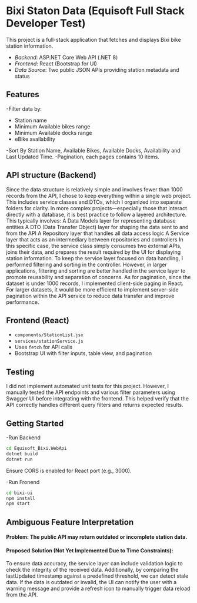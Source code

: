 # Bixi Staton Data (Equisoft Full Stack Developer Test)

This project is a full-stack application that fetches and displays Bixi bike station information.

- *Backend*: ASP.NET Core Web API (.NET 8)
- *Frontend*: React (Bootstrap for UI)
- *Data Source*: Two public JSON APIs providing station metadata and status

## Features 
-Filter data by: 
  - Station name
  - Minimum Available bikes range
  - Minimum Available docks range
  - eBike availability

-Sort By Station Name, Available Bikes, Available Docks, Availability and Last Updated Time.
-Pagination, each pages contains 10 items.

## API structure (Backend)
Since the data structure is relatively simple and involves fewer than 1000 records from the API, I chose to keep everything within a single web project. This includes service classes and DTOs, which I organized into separate folders for clarity.
In more complex projects—especially those that interact directly with a database, it is best practice to follow a layered architecture. This typically involves:
A Data Models layer for representing database entities
A DTO (Data Transfer Object) layer for shaping the data sent to and from the API
A Repository layer that handles all data access logic
A Service layer that acts as an intermediary between repositories and controllers
In this specific case, the service class simply consumes two external APIs, joins their data, and prepares the result required by the UI for displaying station information. To keep the service layer focused on data handling, I performed filtering and sorting in the controller.
However, in larger applications, filtering and sorting are better handled in the service layer to promote reusability and separation of concerns.
As for pagination, since the dataset is under 1000 records, I implemented client-side paging in React. For larger datasets, it would be more efficient to implement server-side pagination within the API service to reduce data transfer and improve performance.


## Frontend (React)
- `components/StationList.jsx`
- `services/stationService.js`
- Uses `fetch` for API calls
- Bootstrap UI with filter inputs, table view, and pagination

## Testing
I did not implement automated unit tests for this project. However, I manually tested the API endpoints and various filter parameters using Swagger UI before integrating with the frontend. This helped verify that the API correctly handles different query filters and returns expected results.

## Getting Started

-Run Backend 

```bash
cd Equisoft_Bixi.WebApi
dotnet build
dotnet run
```

Ensure CORS is enabled for React port (e.g., 3000).

-Run Fronend

```bash
cd bixi-ui
npm install
npm start
```


## Ambiguous Feature Interpretation

#### Problem: The public API may return outdated or incomplete station data.
#### Proposed Solution (Not Yet Implemented Due to Time Constraints):
To ensure data accuracy, the service layer can include validation logic to check the integrity of the received data. Additionally, by comparing the lastUpdated timestamp against a predefined threshold, we can detect stale data. If the data is outdated or invalid, the UI can notify the user with a warning message and provide a refresh icon to manually trigger data reload from the API.

